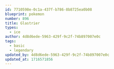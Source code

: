 ```yaml
---
id: 7710598e-0c1a-437f-b786-8b8725ea0b08
blueprint: pokemon
number: 896
title: Glastrier
types:
  - ice
author: 4d8d6ede-5963-429f-9c2f-74b897007e0c
tags:
  - basic
  - legendary
updated_by: 4d8d6ede-5963-429f-9c2f-74b897007e0c
updated_at: 1716571856
---
```

